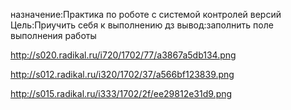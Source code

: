 назначение:Практика по роботе с системой контролей версий
Цель:Приучить себя к выполнению дз
вывод:заполнить поле выполнения работы

http://s020.radikal.ru/i720/1702/77/a3867a5db134.png

http://s012.radikal.ru/i320/1702/37/a566bf123839.png

http://s015.radikal.ru/i333/1702/2f/ee29812e31d9.png
